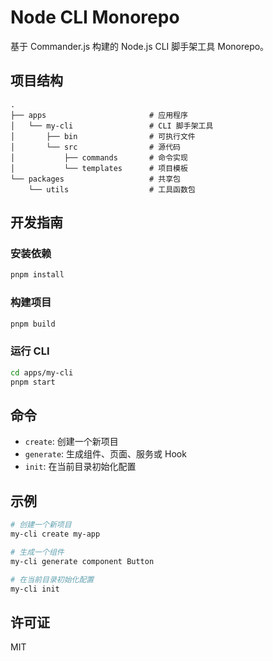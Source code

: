 # Node CLI Monorepo

基于 Commander.js 构建的 Node.js CLI 脚手架工具 Monorepo。

## 项目结构

```
.
├── apps                       # 应用程序
│   └── my-cli                 # CLI 脚手架工具
│       ├── bin                # 可执行文件
│       └── src                # 源代码
│           ├── commands       # 命令实现
│           └── templates      # 项目模板
└── packages                   # 共享包
    └── utils                  # 工具函数包
```

## 开发指南

### 安装依赖

```bash
pnpm install
```

### 构建项目

```bash
pnpm build
```

### 运行 CLI

```bash
cd apps/my-cli
pnpm start
```

## 命令

- `create`: 创建一个新项目
- `generate`: 生成组件、页面、服务或 Hook
- `init`: 在当前目录初始化配置

## 示例

```bash
# 创建一个新项目
my-cli create my-app

# 生成一个组件
my-cli generate component Button

# 在当前目录初始化配置
my-cli init
```

## 许可证

MIT 